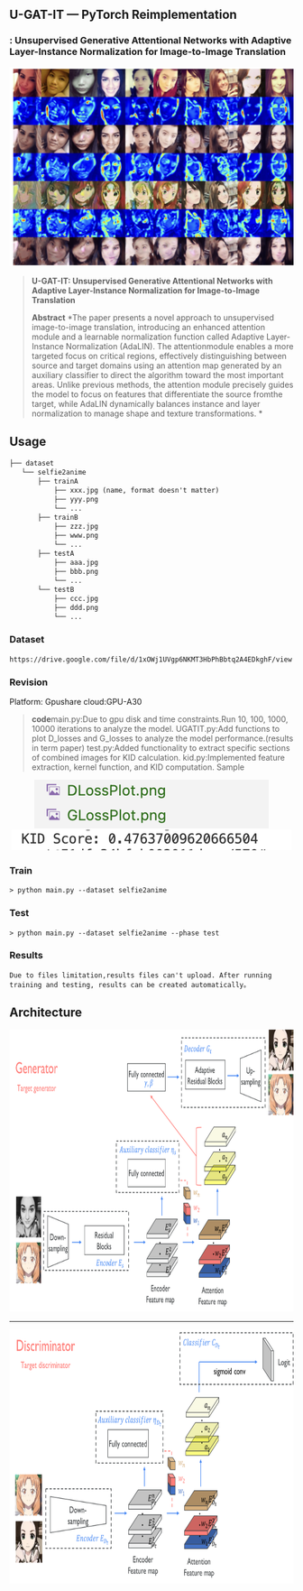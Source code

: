 ## U-GAT-IT &mdash;  PyTorch Reimplementation
### : Unsupervised Generative Attentional Networks with Adaptive Layer-Instance Normalization for Image-to-Image Translation

<div align="center">
  <img src="./assets/8.png">
</div>




> **U-GAT-IT: Unsupervised Generative Attentional Networks with Adaptive Layer-Instance Normalization for Image-to-Image Translation**<br>
>
> **Abstract** *The paper presents a novel approach to unsupervised image-to-image translation, introducing an enhanced attention module and a learnable normalization function called Adaptive Layer-Instance Normalization (AdaLIN). The attentionmodule enables a more targeted focus on critical regions, effectively distinguishing between source and target domains
using an attention map generated by an auxiliary classifier to direct the algorithm toward the most important areas. Unlike previous methods, the attention module precisely guides the
model to focus on features that differentiate the source fromthe target, while AdaLIN dynamically balances instance and layer normalization to manage shape and texture transformations.  *

## Usage
```
├── dataset
   └── selfie2anime
       ├── trainA
           ├── xxx.jpg (name, format doesn't matter)
           ├── yyy.png
           └── ...
       ├── trainB
           ├── zzz.jpg
           ├── www.png
           └── ...
       ├── testA
           ├── aaa.jpg 
           ├── bbb.png
           └── ...
       └── testB
           ├── ccc.jpg 
           ├── ddd.png
           └── ...
```


### Dataset
```
https://drive.google.com/file/d/1xOWj1UVgp6NKMT3HbPhBbtq2A4EDkghF/view
```

### Revision
Platform:
Gpushare cloud:GPU-A30


> **code**main.py:Due to gpu disk and time constraints.Run 10, 100, 1000, 10000 iterations to analyze the model.
> UGATIT.py:Add functions to plot D_losses and G_losses to analyze the model performance.(results in term paper)
> test.py:Added functionality to extract specific sections of combined images for KID calculation.
> kid.py:Implemented feature extraction, kernel function, and KID computation.
> Sample
<div align="center">
  <img src="./assets/1.png">
</div>
<div align="center">
  <img src="./assets/2.png">
</div>


### Train
```
> python main.py --dataset selfie2anime
```

### Test
```
> python main.py --dataset selfie2anime --phase test
```

### Results
```
Due to files limitation,results files can't upload. After running training and testing, results can be created automatically。
```

## Architecture
<div align="center">
  <img src = './assets/generator.png' width = '785px' height = '500px'>
</div>

---

<div align="center">
  <img src = './assets/discriminator.png' width = '785px' height = '450px'>
</div>

